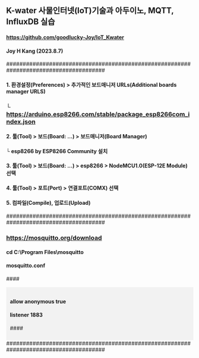 ## K-water 사물인터넷(IoT)기술과 아두이노, MQTT, InfluxDB 실습 
#### https://github.com/goodlucky-Joy/IoT_Kwater
#### Joy H Kang (2023.8.7)
######################################################################################
#### 1. 환경설정(Preferences) > 추가적인 보드매니저 URLs(Additional boards manager URLS)
###  └ https://arduino.esp8266.com/stable/package_esp8266com_index.json
#### 2. 툴(Tool) > 보드(Board: ...) > 보드매니저(Board Manager)
#### └ esp8266 by ESP8266 Community 설치
#### 3. 툴(Tool) > 보드(Board: ...) > esp8266 > NodeMCU1.0(ESP-12E Module) 선택
#### 4. 툴(Tool) > 포트(Port) > 연결포트(COMX) 선택
#### 5. 컴파일(Compile), 업로드(Upload)
######################################################################################
### https://mosquitto.org/download
#### cd C:\Program Files\mosquitto
#### mosquitto.conf
####<div style="background-color: #f2f2f2; padding: 10px;">
####    <p>allow anonymous true</p>
####    <p>listener 1883</p>
####</div>
######################################################################################
